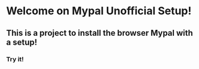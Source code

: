 <h1>Welcome on Mypal Unofficial Setup!</h1>
<h2><strong>This is a project to install the browser Mypal with a setup!</strong></h2>
<h3><strong>Try it!</strong></h3>
